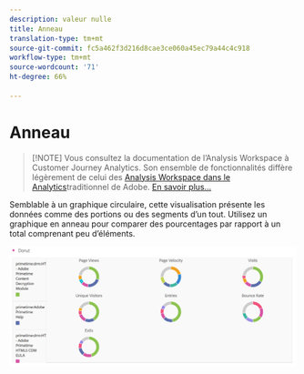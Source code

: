 ```yaml
---
description: valeur nulle
title: Anneau
translation-type: tm+mt
source-git-commit: fc5a462f3d216d8cae3ce060a45ec79a44c4c918
workflow-type: tm+mt
source-wordcount: '71'
ht-degree: 66%

---
```



# Anneau

>[!NOTE] Vous consultez la documentation de l’Analysis Workspace à Customer Journey Analytics. Son ensemble de fonctionnalités diffère légèrement de celui des [Analysis Workspace dans le Analytics](https://docs.adobe.com/content/help/fr-FR/analytics/analyze/analysis-workspace/home.html)traditionnel de Adobe. [En savoir plus...](/help/getting-started/cja-aa.md)

Semblable à un graphique circulaire, cette visualisation présente les données comme des portions ou des segments d’un tout. Utilisez un graphique en anneau pour comparer des pourcentages par rapport à un total comprenant peu d’éléments.

![](assets/donut.png)

